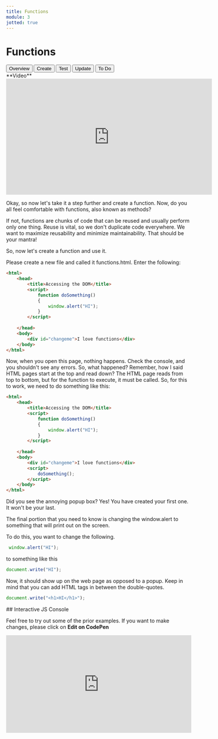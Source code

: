 ```yaml
---
title: Functions
module: 3
jotted: true
---
```


# Functions
<div class="tab">
  <button class="tablinks active" onclick="openTab(event, 'Overview')">Overview</button>
  <button class="tablinks" onclick="openTab(event, 'Create')">Create</button>
  <button class="tablinks" onclick="openTab(event, 'Test')">Test</button>
  <button class="tablinks" onclick="openTab(event, 'Update')">Update</button>
  <button class="tablinks" onclick="openTab(event, 'ToDo')">To Do</button>
</div>
<div id="Overview" class="tabcontent" style="display:block"  markdown="1">
**Video**
<div class="embed-responsive embed-responsive-16by9"><iframe width="560" height="315" src="https://www.youtube.com/embed/eLZjLu6yIgY" frameborder="0" allow="accelerometer; autoplay; encrypted-media; gyroscope; picture-in-picture" allowfullscreen></iframe></div>

Okay, so now let's take it a step further and create a function.  Now, do you all feel comfortable with functions, also known as methods? 

If not, functions are chunks of code that can be reused and usually perform only one thing.  Reuse is vital, so we don't duplicate code everywhere.  We want to maximize reusability and minimize maintainability.  That should be your mantra!
</div>


<div id="Create" class="tabcontent">
<div class="tabhtml" markdown="1">
So, now let's create a function and use it.

Please create a new file and called it functions.html.  Enter the following:

```html
<html>
    <head>
        <title>Accessing the DOM</title>
        <script>
            function doSomething()
            {
                window.alert("HI");
            }
        </script>
   
    </head>
    <body>
        <div id="changeme">I love functions</div>
    </body>
</html>
```
</div>
</div>
<div id="Test" class="tabcontent">
<div class="tabhtml" markdown="1">
Now, when you open this page, nothing happens.  Check the console, and you shouldn't see any errors.  So, what happened? Remember, how I said HTML pages start at the top and read down?  The HTML page reads from top to bottom, but for the function to execute, it must be called.  So, for this to work, we need to do something like this:

```html
<html>
    <head>
        <title>Accessing the DOM</title>
        <script>
            function doSomething()
            {
                window.alert("HI");
            }
        </script>
   
    </head>
    <body>
        <div id="changeme">I love functions</div>
        <script>
            doSomething();
        </script>
    </body>
</html>
```

Did you see the annoying popup box?  Yes!  You have created your first one.  It won't be your last.
</div>
</div>
<div id="Update" class="tabcontent">
<div class="tabhtml" markdown="1">
The final portion that you need to know is changing the window.alert to something that will print out on the screen.

To do this, you want to change the following.

```js
 window.alert("HI");
```

to something like this

```js
document.write("HI");
```

Now, it should show up on the web page as opposed to a popup.  Keep in mind that you can add HTML tags in between the double-quotes.

```js
document.write("<h1>HI</h1>");
```
</div>
</div>
<div id="ToDo" class="tabcontent" >
<div class="tabhtml" markdown="1">
## Interactive JS Console

Feel free to try out some of the prior examples. If you want to make changes, please click on **Edit on CodePen**

<iframe height="265" style="width: 100%;" scrolling="no" title="MART 441 Functions" src="https://codepen.io/retrog4m3r/embed/BaLEypd?height=265&theme-id=dark&default-tab=html,result" frameborder="no" loading="lazy" allowtransparency="true" allowfullscreen="true">
  See the Pen <a href='https://codepen.io/retrog4m3r/pen/BaLEypd'>MART 441 Functions</a> by Michael Cassens
  (<a href='https://codepen.io/retrog4m3r'>@retrog4m3r</a>) on <a href='https://codepen.io'>CodePen</a>.
</iframe>
</div>
</div>
